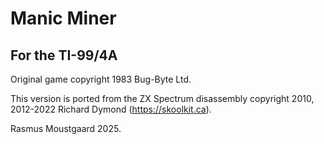 # Manic Miner

## For the TI-99/4A

Original game copyright 1983 Bug-Byte Ltd.

This version is ported from the ZX Spectrum disassembly 
copyright 2010, 2012-2022 Richard Dymond (https://skoolkit.ca).

Rasmus Moustgaard 2025.
